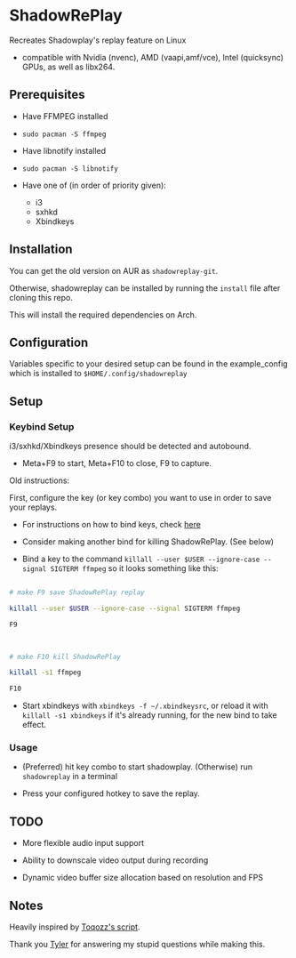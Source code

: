 # ShadowRePlay

  

Recreates Shadowplay's replay feature on Linux

  

- compatible with Nvidia (nvenc), AMD (vaapi,amf/vce), Intel (quicksync) GPUs, as well as libx264.

  

## Prerequisites

  

- Have FFMPEG installed

-  `sudo pacman -S ffmpeg`

- Have libnotify installed

-  `sudo pacman -S libnotify`


- Have one of (in order of priority given):
    * i3
    * sxhkd
    * Xbindkeys


 

## Installation

You can get the old version on AUR as `shadowreplay-git`.

Otherwise, shadowreplay can be installed by running the `install` file after cloning this repo.

This will install the required dependencies on Arch.

  

## Configuration


Variables specific to your desired setup can be found in the example_config which is installed to `$HOME/.config/shadowreplay`

  

## Setup

  

### Keybind Setup

i3/sxhkd/Xbindkeys presence should be detected and autobound.

- Meta+F9 to start, Meta+F10 to close, F9 to capture.


Old instructions:

First, configure the key (or key combo) you want to use in order to save your replays.

- For instructions on how to bind keys, check [here](http://xahlee.info/linux/linux_xbindkeys_tutorial.html)

- Consider making another bind for killing ShadowRePlay. (See below)

- Bind a key to the command `killall --user $USER --ignore-case --signal SIGTERM ffmpeg` so it looks something like this:

```sh

# make F9 save ShadowRePlay replay

killall --user $USER --ignore-case --signal SIGTERM ffmpeg

F9

  

# make F10 kill ShadowRePlay

killall -s1 ffmpeg

F10

```

- Start xbindkeys with `xbindkeys -f ~/.xbindkeysrc`, or reload it with `killall -s1 xbindkeys` if it's already running, for the new bind to take effect.

  

### Usage

  

- (Preferred) hit key combo to start shadowplay. (Otherwise) run `shadowreplay` in a terminal

- Press your configured hotkey to save the replay.

  

## TODO

- More flexible audio input support

- Ability to downscale video output during recording

- Dynamic video buffer size allocation based on resolution and FPS
  

## Notes

Heavily inspired by [Toqozz's script](https://github.com/Toqozz/shadowplay-linux).

  

Thank you [Tyler](https://github.com/durcor) for answering my stupid questions while making this.
